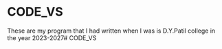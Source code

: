 # CODE_VS
These are my program that I had written when I was is D.Y.Patil college in the year 2023-2027# CODE_VS
